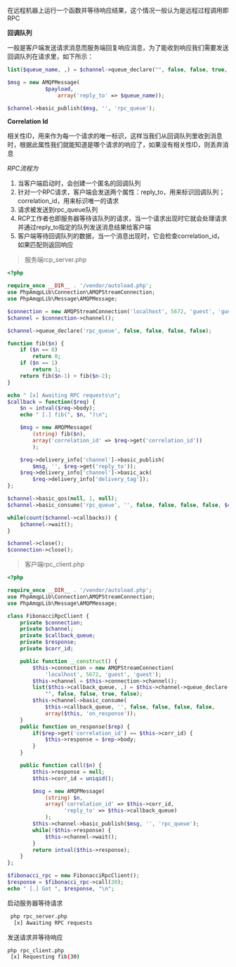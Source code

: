 在远程机器上运行一个函数并等待响应结果，这个情况一般认为是远程过程调用即RPC

__回调队列__

一般是客户端发送请求消息而服务端回复响应消息，为了能收到响应我们需要发送回调队列在请求里，如下所示：

```php
list($queue_name, ,) = $channel->queue_declare("", false, false, true, false);

$msg = new AMQPMessage(
            $payload,
                array('reply_to' => $queue_name));

$channel->basic_publish($msg, '', 'rpc_queue');
```

__Correlation Id__

相关性ID，用来作为每一个请求的唯一标识，这样当我们从回调队列里收到消息时，根据此属性我们就能知道是哪个请求的响应了，如果没有相关性ID，则丢弃消息

_RPC流程为_

1. 当客户端启动时，会创建一个匿名的回调队列
2. 针对一个RPC请求，客户端会发送两个属性：reply_to，用来标识回调队列；correlation_id，用来标识唯一的请求
3. 请求被发送到rpc_queue队列
4. RCP工作者也即服务器等待该队列的请求，当一个请求出现时它就会处理请求并通过reply_to指定的队列发送消息结果给客户端
5. 客户端等待回调队列的数据，当一个消息出现时，它会检查correlation_id，如果匹配则返回响应

> 服务端rcp_server.php

```php
<?php

require_once __DIR__ . '/vendor/autoload.php';
use PhpAmqpLib\Connection\AMQPStreamConnection;
use PhpAmqpLib\Message\AMQPMessage;

$connection = new AMQPStreamConnection('localhost', 5672, 'guest', 'guest');
$channel = $connection->channel();

$channel->queue_declare('rpc_queue', false, false, false, false);

function fib($n) {
    if ($n == 0)
        return 0;
    if ($n == 1)
        return 1;
    return fib($n-1) + fib($n-2);
}

echo " [x] Awaiting RPC requests\n";
$callback = function($req) {
    $n = intval($req->body);
    echo " [.] fib(", $n, ")\n";

    $msg = new AMQPMessage(
        (string) fib($n),
        array('correlation_id' => $req->get('correlation_id'))
        );

    $req->delivery_info['channel']->basic_publish(
        $msg, '', $req->get('reply_to'));
    $req->delivery_info['channel']->basic_ack(
        $req->delivery_info['delivery_tag']);
};

$channel->basic_qos(null, 1, null);
$channel->basic_consume('rpc_queue', '', false, false, false, false, $callback);

while(count($channel->callbacks)) {
    $channel->wait();
}

$channel->close();
$connection->close();
```

> 客户端rpc_client.php

```php
<?php

require_once __DIR__ . '/vendor/autoload.php';
use PhpAmqpLib\Connection\AMQPStreamConnection;
use PhpAmqpLib\Message\AMQPMessage;

class FibonacciRpcClient {
    private $connection;
    private $channel;
    private $callback_queue;
    private $response;
    private $corr_id;

    public function __construct() {
        $this->connection = new AMQPStreamConnection(
            'localhost', 5672, 'guest', 'guest');
        $this->channel = $this->connection->channel();
        list($this->callback_queue, ,) = $this->channel->queue_declare(
            "", false, false, true, false);
        $this->channel->basic_consume(
            $this->callback_queue, '', false, false, false, false,
            array($this, 'on_response'));
    }
    public function on_response($rep) {
        if($rep->get('correlation_id') == $this->corr_id) {
            $this->response = $rep->body;
        }
    }

    public function call($n) {
        $this->response = null;
        $this->corr_id = uniqid();

        $msg = new AMQPMessage(
            (string) $n,
            array('correlation_id' => $this->corr_id,
                  'reply_to' => $this->callback_queue)
            );
        $this->channel->basic_publish($msg, '', 'rpc_queue');
        while(!$this->response) {
            $this->channel->wait();
        }
        return intval($this->response);
    }
};

$fibonacci_rpc = new FibonacciRpcClient();
$response = $fibonacci_rpc->call(30);
echo " [.] Got ", $response, "\n";

```

启动服务器等待请求

```bash
 php rpc_server.php
  [x] Awaiting RPC requests
```

发送请求并等待响应

```bash
php rpc_client.php
 [x] Requesting fib(30)
```

